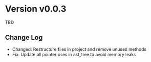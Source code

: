 # Version v0.0.3

TBD

## Change Log

- Changed: Restructure files in project and remove unused methods
- Fix: Update all pointer uses in ast_tree to avoid memory leaks
